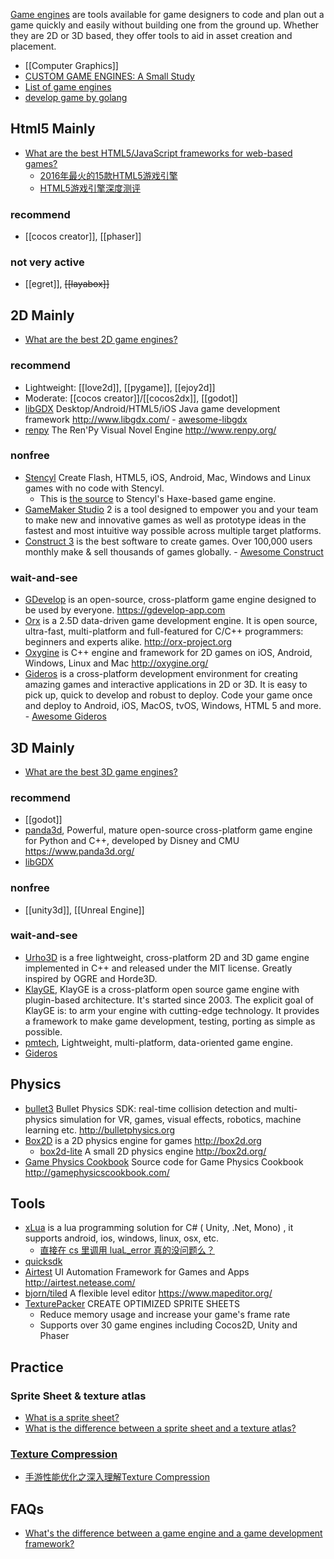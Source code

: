 [Game engines](https://en.wikipedia.org/wiki/Game_engine) are tools available for game designers to code and plan out a game quickly and easily without building one from the ground up. Whether they are 2D or 3D based, they offer tools to aid in asset creation and placement.



- [[Computer Graphics]]
- [CUSTOM GAME ENGINES: A Small Study](https://gist.github.com/raysan5/909dc6cf33ed40223eb0dfe625c0de74)
- [List of game engines](https://en.wikipedia.org/wiki/List_of_game_engines)
- [develop game by golang](golang#Game-Development)



## Html5 Mainly
- [What are the best HTML5/JavaScript frameworks for web-based games?](https://www.slant.co/topics/973/~best-html5-javascript-frameworks-for-web-based-games)
  - [2016年最火的15款HTML5游戏引擎](http://www.oschina.net/news/72092/2016-top-15-html5-game-engines)
  - [HTML5游戏引擎深度测评](http://www.jianshu.com/p/0469cd7b1711)

### recommend
- [[cocos creator]], [[phaser]]

### not very active
- [[egret]], ~~[[layabox]]~~



## 2D Mainly
- [What are the best 2D game engines?](https://www.slant.co/topics/341/~best-2d-game-engines)

### recommend
- Lightweight: [[love2d]], [[pygame]], [[ejoy2d]]
- Moderate: [[cocos creator]]/[[cocos2dx]], [[godot]]
- [libGDX](https://github.com/libGDX/libGDX) Desktop/Android/HTML5/iOS Java game development framework http://www.libgdx.com/ - [awesome-libgdx](https://github.com/rafaskb/awesome-libgdx)
- [renpy](https://github.com/renpy/renpy) The Ren'Py Visual Novel Engine http://www.renpy.org/

### nonfree
- [Stencyl](http://www.stencyl.com/) Create Flash, HTML5, iOS, Android, Mac, Windows and Linux games with no code with Stencyl. 
  - This is [the source](https://github.com/Stencyl/stencyl-engine) to Stencyl's Haxe-based game engine.
- [GameMaker Studio](https://www.yoyogames.com/) 2 is a tool designed to empower you and your team to make new and innovative games as well as prototype ideas in the fastest and most intuitive way possible across multiple target platforms. 
- [Construct 3](https://www.construct.net/en) is the best software to create games. Over 100,000 users monthly make & sell thousands of games globally. - [Awesome Construct](https://github.com/WebCreationClub/awesome-construct)

### wait-and-see
- [GDevelop](https://github.com/4ian/GDevelop) is an open-source, cross-platform game engine designed to be used by everyone. https://gdevelop-app.com
- [Orx](https://github.com/orx/orx) is a 2.5D data-driven game development engine. It is open source, ultra-fast, multi-platform and full-featured for C/C++ programmers: beginners and experts alike. http://orx-project.org
- [Oxygine](https://github.com/oxygine/oxygine-framework) is C++ engine and framework for 2D games on iOS, Android, Windows, Linux and Mac http://oxygine.org/
- [Gideros](https://github.com/gideros/gideros) is a cross-platform development environment for creating amazing games and interactive applications in 2D or 3D. It is easy to pick up, quick to develop and robust to deploy. Code your game once and deploy to Android, iOS, MacOS, tvOS, Windows, HTML 5 and more. - [Awesome Gideros](https://github.com/stetso/awesome-gideros)



## 3D Mainly
- [What are the best 3D game engines?](https://www.slant.co/topics/1495/~best-3d-game-engines)

### recommend
- [[godot]]
- [panda3d](https://github.com/panda3d/panda3d), Powerful, mature open-source cross-platform game engine for Python and C++, developed by Disney and CMU https://www.panda3d.org/
- [libGDX](https://github.com/libGDX/libGDX)

### nonfree
- [[unity3d]], [[Unreal Engine]]

### wait-and-see
- [Urho3D](https://github.com/urho3d/Urho3D) is a free lightweight, cross-platform 2D and 3D game engine implemented in C++ and released under the MIT license. Greatly inspired by OGRE and Horde3D.
- [KlayGE](https://github.com/gongminmin/KlayGE), KlayGE is a cross-platform open source game engine with plugin-based architecture. It's started since 2003. The explicit goal of KlayGE is: to arm your engine with cutting-edge technology. It provides a framework to make game development, testing, porting as simple as possible.
- [pmtech](https://github.com/polymonster/pmtech), Lightweight, multi-platform, data-oriented game engine.
- [Gideros](https://github.com/gideros/gideros)



## Physics
- [bullet3](https://github.com/bulletphysics/bullet3) Bullet Physics SDK: real-time collision detection and multi-physics simulation for VR, games, visual effects, robotics, machine learning etc. http://bulletphysics.org
- [Box2D](https://github.com/erincatto/Box2D) is a 2D physics engine for games http://box2d.org
  - [box2d-lite](https://github.com/erincatto/box2d-lite) A small 2D physics engine http://box2d.org/
- [Game Physics Cookbook](https://github.com/gszauer/GamePhysicsCookbook) Source code for Game Physics Cookbook http://gamephysicscookbook.com/



## Tools
- [xLua](https://github.com/Tencent/xLua) is a lua programming solution for C# ( Unity, .Net, Mono) , it supports android, ios, windows, linux, osx, etc.
  - [直接在 cs 里调用 luaL_error 真的没问题么？](https://github.com/Tencent/xLua/issues/14)
- [quicksdk](https://www.quicksdk.com/)
- [Airtest](https://github.com/AirtestProject/Airtest) UI Automation Framework for Games and Apps http://airtest.netease.com/
- [bjorn/tiled](https://github.com/bjorn/tiled) A flexible level editor https://www.mapeditor.org/
- [TexturePacker](https://www.codeandweb.com/texturepacker) CREATE OPTIMIZED SPRITE SHEETS
  - Reduce memory usage and increase your game's frame rate
  - Supports over 30 game engines including Cocos2D, Unity and Phaser



## Practice

### Sprite Sheet & texture atlas
- [What is a sprite sheet?](https://www.codeandweb.com/what-is-a-sprite-sheet)
- [What is the difference between a sprite sheet and a texture atlas?](https://gamedev.stackexchange.com/questions/69895/what-is-the-difference-between-a-sprite-sheet-and-a-texture-atlas/69898)

### [Texture Compression](https://en.wikipedia.org/wiki/Texture_compression)
- [手游性能优化之深入理解Texture Compression](https://gameinstitute.qq.com/community/detail/105271)



## FAQs
- [What's the difference between a game engine and a game development framework? ](https://www.quora.com/Whats-the-difference-between-a-game-engine-and-a-game-development-framework)

